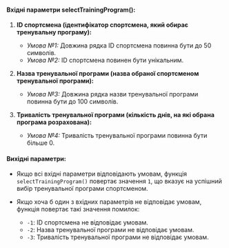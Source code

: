 #### Вхідні параметри selectTrainingProgram():

1. **ID спортсмена (ідентифікатор спортсмена, який обирає тренувальну програму):**
   - *Умова №1:* Довжина рядка ID спортсмена повинна бути до 50 символів.
   - *Умова №2:* ID спортсмена повинен бути унікальним.

2. **Назва тренувальної програми (назва обраної спортсменом тренувальної програми):**
   - *Умова №3:* Довжина рядка назви тренувальної програми повинна бути до 100 символів.

3. **Тривалість тренувальної програми (кількість днів, на які обрана програма розрахована):**
   - *Умова №4:* Тривалість тренувальної програми повинна бути більше 0.

#### Вихідні параметри:

- Якщо всі вхідні параметри відповідають умовам, функція `selectTrainingProgram()` повертає значення `1`, що вказує на успішний вибір тренувальної програми спортсменом.

- Якщо хоча б один з вхідних параметрів не відповідає умовам, функція повертає такі значення помилок:
   - `-1`: ID спортсмена не відповідає умовам.
   - `-2`: Назва тренувальної програми не відповідає умовам.
   - `-3`: Тривалість тренувальної програми не відповідає умовам.
